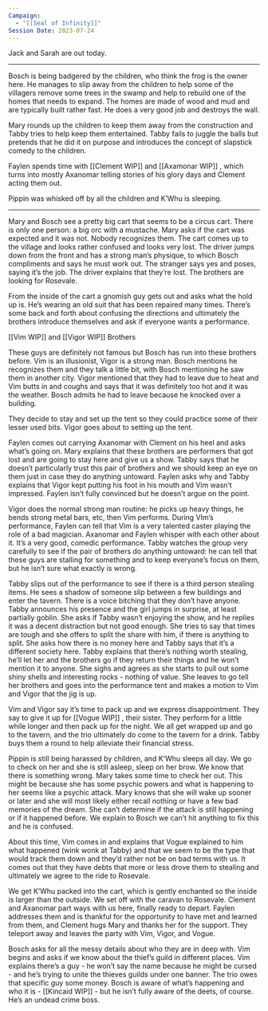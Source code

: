 ```yaml
---
Campaign:
  - "[[Seal of Infinity]]"
Session Date: 2023-07-24
---
```

Jack and Sarah are out today.

---

Bosch is being badgered by the children, who think the frog is the owner here. He manages to slip away from the children to help some of the villagers remove some trees in the swamp and help to rebuild one of the homes that needs to expand. The homes are made of wood and mud and are typically built rather fast. He does a very good job and destroys the wall.

Mary rounds up the children to keep them away from the construction and Tabby tries to help keep them entertained. Tabby fails to juggle the balls but pretends that he did it on purpose and introduces the concept of slapstick comedy to the children.

Faylen spends time with [[Clement WIP]]  and [[Axamonar WIP]] , which turns into mostly Axanomar telling stories of his glory days and Clement acting them out.

Pippin was whisked off by all the children and K’Whu is sleeping.

---

Mary and Bosch see a pretty big cart that seems to be a circus cart. There is only one person: a big orc with a mustache. Mary asks if the cart was expected and it was not. Nobody recognizes them. The cart comes up to the village and looks rather confused and looks very lost. The driver jumps down from the front and has a strong man’s physique, to which Bosch compliments and says he must work out. The stranger says yes and poses, saying it’s the job. The driver explains that they’re lost. The brothers are looking for Rosevale.

From the inside of the cart a gnomish guy gets out and asks what the hold up is. He’s wearing an old suit that has been repaired many times. There’s some back and forth about confusing the directions and ultimately the brothers introduce themselves and ask if everyone wants a performance.

[[Vim WIP]]  and [[Vigor WIP]]  Brothers

These guys are definitely not famous but Bosch has run into these brothers before. Vim is an illusionist, Vigor is a strong man. Bosch mentions he recognizes them and they talk a little bit, with Bosch mentioning he saw them in another city. Vigor mentioned that they had to leave due to heat and Vim butts in and coughs and says that it was definitely too hot and it was the weather. Bosch admits he had to leave because he knocked over a building.

They decide to stay and set up the tent so they could practice some of their lesser used bits. Vigor goes about to setting up the tent.

Faylen comes out carrying Axanomar with Clement on his heel and asks what’s going on. Mary explains that these brothers are performers that got lost and are going to stay here and give us a show. Tabby says that he doesn’t particularly trust this pair of brothers and we should keep an eye on them just in case they do anything untoward. Faylen asks why and Tabby explains that Vigor kept putting his foot in his mouth and Vim wasn’t impressed. Faylen isn’t fully convinced but he doesn’t argue on the point.

Vigor does the normal strong man routine: he picks up heavy things, he bends strong metal bars, etc, then Vim performs. During VIm’s performance, Faylen can tell that Vim is a very talented caster playing the role of a bad magician. Axanomar and Faylen whisper with each other about it. It’s a very good, comedic performance. Tabby watches the group very carefully to see if the pair of brothers do anything untoward: he can tell that these guys are stalling for something and to keep everyone’s focus on them, but he isn’t sure what exactly is wrong.

Tabby slips out of the performance to see if there is a third person stealing items. He sees a shadow of someone slip between a few buildings and enter the tavern. There is a voice bitching that they don’t have anyone. Tabby announces his presence and the girl jumps in surprise, at least partially goblin. She asks if Tabby wasn’t enjoying the show, and he replies it was a decent distraction but not good enough. She tries to say that times are tough and she offers to split the share with him, if there is anything to split. She asks how there is no money here and Tabby says that it’s a different society here. Tabby explains that there’s nothing worth stealing, he’ll let her and the brothers go if they return their things and he won’t mention it to anyone. She sighs and agrees as she starts to pull out some shiny shells and interesting rocks - nothing of value. She leaves to go tell her brothers and goes into the performance tent and makes a motion to Vim and Vigor that the jig is up.

Vim and Vigor say it’s time to pack up and we express disappointment. They say to give it up for [[Vogue WIP]] , their sister. They perform for a little while longer and then pack up for the night. We all get wrapped up and go to the tavern, and the trio ultimately do come to the tavern for a drink. Tabby buys them a round to help alleviate their financial stress.

Pippin is still being harassed by children, and K’Whu sleeps all day. We go to check on her and she is still asleep, sleep on her brow. We know that there is something wrong. Mary takes some time to check her out. This might be because she has some psychic powers and what is happening to her seems like a psychic attack. Mary knows that she will wake up sooner or later and she will most likely either recall nothing or have a few bad memories of the dream. She can’t determine if the attack is still happening or if it happened before. We explain to Bosch we can’t hit anything to fix this and he is confused.

About this time, Vim comes in and explains that Vogue explained to him what happened (wink wonk at Tabby) and that we seem to be the type that would track them down and they’d rather not be on bad terms with us. It comes out that they have debts that more or less drove them to stealing and ultimately we agree to the ride to Rosevale.

We get K’Whu packed into the cart, which is gently enchanted so the inside is larger than the outside. We set off with the caravan to Rosevale. Clement and Axanomar part ways with us here, finally ready to depart. Faylen addresses them and is thankful for the opportunity to have met and learned from them, and Clement hugs Mary and thanks her for the support. They teleport away and leaves the party with Vim, Vigor, and Vogue.

Bosch asks for all the messy details about who they are in deep with. Vim begins and asks if we know about the thief’s guild in different places. Vim explains there’s a guy - he won’t say the name because he might be cursed - and he’s trying to unite the thieves guilds under one banner. The trio owes that specific guy some money. Bosch is aware of what’s happening and who it is - [[Kincaid WIP]] - but he isn’t fully aware of the deets, of course. He’s an undead crime boss.